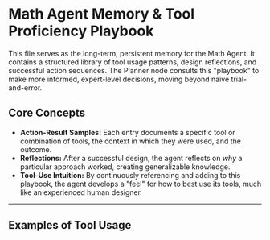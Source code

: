# Math Agent Memory & Tool Proficiency Playbook

This file serves as the long-term, persistent memory for the Math Agent. It contains a structured library of tool usage patterns, design reflections, and successful action sequences. The Planner node consults this "playbook" to make more informed, expert-level decisions, moving beyond naive trial-and-error.

## Core Concepts

- **Action-Result Samples:** Each entry documents a specific tool or combination of tools, the context in which they were used, and the outcome.
- **Reflections:** After a successful design, the agent reflects on *why* a particular approach worked, creating generalizable knowledge.
- **Tool-Use Intuition:** By continuously referencing and adding to this playbook, the agent develops a "feel" for how to best use its tools, much like an experienced human designer.

---

## Examples of Tool Usage


